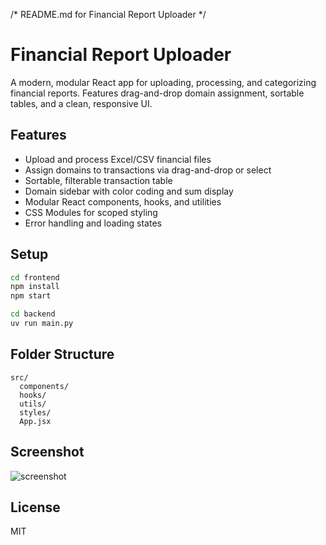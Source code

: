 /*
README.md for Financial Report Uploader
*/
# Financial Report Uploader

A modern, modular React app for uploading, processing, and categorizing financial reports. Features drag-and-drop domain assignment, sortable tables, and a clean, responsive UI.

## Features
- Upload and process Excel/CSV financial files
- Assign domains to transactions via drag-and-drop or select
- Sortable, filterable transaction table
- Domain sidebar with color coding and sum display
- Modular React components, hooks, and utilities
- CSS Modules for scoped styling
- Error handling and loading states

## Setup
```bash
cd frontend
npm install
npm start

cd backend 
uv run main.py
```

## Folder Structure
```
src/
  components/
  hooks/
  utils/
  styles/
  App.jsx
```

## Screenshot
![screenshot](screenshot.png)

## License
MIT
